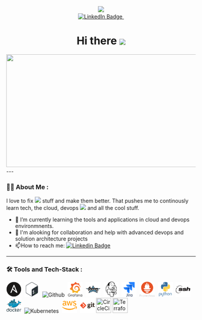 <div id="header" align="center">
  <img src="https://media.giphy.com/media/jdPMeyv9rn0hZHh8n9/giphy.gif" width="100"/>
</div>
<div id="badges" align="center">
  <a href="https://www.linkedin.com/in/abann">
    <img src="https://img.shields.io/badge/LinkedIn-blue?style=for-the-badge&logo=linkedin&logoColor=white" alt="LinkedIn Badge"/>
  </a>
 <img src="https://komarev.com/ghpvc/?username=NanaGabby1&style=flat-square&color=green" alt=""width="140"/>
 <h1>
  Hi there
  <img src="https://media.giphy.com/media/hvRJCLFzcasrR4ia7z/giphy.gif" align="center" width="30px"/>
</h1>
</div>
<div align="center">
  <img src="https://media.giphy.com/media/836HiJc7pgzy8iNXCn/giphy.gif" width="700" height="300"/>
</div>
---

### :man_technologist: About Me :
I love to fix <img src="https://media.giphy.com/media/8Bkr9UJQTuqEnzkOae/giphy.gif" width="30"> stuff and make them better. That pushes me to continously learn tech, the cloud, devops <img src="https://media.giphy.com/media/GQty4dYXeVkOeMzqVx/giphy.gif" width="30"> and all the cool stuff.

- :telescope: I’m currently learning the tools and applications in cloud and devops environmnents.
- :palms_up_together: I'm alooking for collaboration and help with advanced devops and solution architecture projects
- :mailbox:How to reach me: [![Linkedin Badge](https://img.shields.io/badge/-Nana-blue?style=flat&logo=Linkedin&logoColor=white)](https://www.linkedin.com/in/abann)

---

### :hammer_and_wrench: Tools and Tech-Stack :
<div>
  <img src="https://github.com/devicons/devicon/blob/master/icons/ansible/ansible-original.svg" title="Asible" alt="Ansible" width="40" height="40"/>&nbsp;
  <img src="https://github.com/devicons/devicon/blob/master/icons/bash/bash-original.svg" title="Bash" alt="Bash" width="40" height="40"/>&nbsp;
  <img src="https://https://github.com/devicons/devicon/blob/master/icons/github/github-original-wordmark.svg" title="Github" alt="Github" width="40" height="40"/>&nbsp;
  <img src="https://github.com/devicons/devicon/blob/master/icons/grafana/grafana-original-wordmark.svg" title="Grafana" alt="Grafana" width="40" height="40"/>&nbsp;
  <img src="https://github.com/devicons/devicon/blob/master/icons/groovy/groovy-original.svg" title="Groovy" alt="Groovy" width="40" height="40"/>&nbsp;
  <img src="https://github.com/devicons/devicon/blob/master/icons/jenkins/jenkins-line.svg"  title="Jenkins" alt="Jenkins" width="40" height="40"/>&nbsp;
  <img src="https://github.com/devicons/devicon/blob/master/icons/jira/jira-original-wordmark.svg" title="Jira" alt="Jira" width="40" height="40"/>&nbsp;
  <img src="https://github.com/devicons/devicon/blob/master/icons/prometheus/prometheus-original-wordmark.svg" title="Prometheus" alt="Prometheus" width="40" height="40"/>&nbsp;
  <img src="https://github.com/devicons/devicon/blob/master/icons/python/python-original-wordmark.svg" title="Python" alt="Python" width="40" height="40"/>&nbsp;
  <img src="https://github.com/devicons/devicon/blob/master/icons/ssh/ssh-original-wordmark.svg" title="ssh"  alt="ssh" width="40" height="40"/>&nbsp;
  <img src="https://github.com/devicons/devicon/blob/master/icons/docker/docker-original-wordmark.svg" title="Docker"  alt="Docker" width="40" height="40"/>&nbsp;
  <img src="https://encrypted-tbn0.gstatic.com/images?q=tbn:ANd9GcROcgIV2rf5zG_08yD-FHFhzLkCGq96c_pwLN8pg_VJvQXX5M_jF1pmxywTvvgxAwr_6TA&usqp=CAU" title="Kubernetes" alt="Kubernetes" width="40" height="40"/>&nbsp;
  <img src="https://github.com/devicons/devicon/blob/master/icons/amazonwebservices/amazonwebservices-plain-wordmark.svg" title="AWS" alt="AWS" width="40" height="40"/>&nbsp;
  <img src="https://github.com/devicons/devicon/blob/master/icons/git/git-original-wordmark.svg" title="Git" **alt="Git" width="40" height="40"/>
  <img src="https://www.vectorlogo.zone/logos/circleci/circleci-ar21.png" title="CircleCi" **alt="CircleCi" width="40" height="40"/>
  <img src="https://encrypted-tbn0.gstatic.com/images?q=tbn:ANd9GcQ8UE5Sgq332GmTSwlC9Xb7LkYobeE8woPs2gIR6GPJFA&s" title="Terraform" **alt="Terraform" width="40" height="40"/>
</div>
